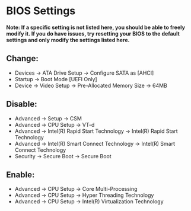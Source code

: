 # **BIOS Settings**

**Note: If a specific setting is not listed here, you should be able to freely modify it. If you do have issues, try resetting your BIOS to the default settings and only modify the settings listed here.**

## **Change:**
- Devices -> ATA Drive Setup -> Configure SATA as [AHCI]
- Startup -> Boot Mode [UEFI Only]
- Device -> Video Setup -> Pre-Allocated Memory Size -> 64MB

## **Disable:**
- Advanced -> Setup -> CSM
- Advanced -> CPU Setup -> VT-d
- Advanced -> Intel(R) Rapid Start Technology -> Intel(R) Rapid Start Technology
- Advanced -> Intel(R) Smart Connect Technology -> Intel(R) Smart Connect Technology
- Security -> Secure Boot -> Secure Boot

## **Enable:**
- Advanced -> CPU Setup -> Core Multi-Processing
- Advanced -> CPU Setup -> Hyper Threading Technology
- Advanced -> CPU Setup -> Intel(R) Virtualization Technology
